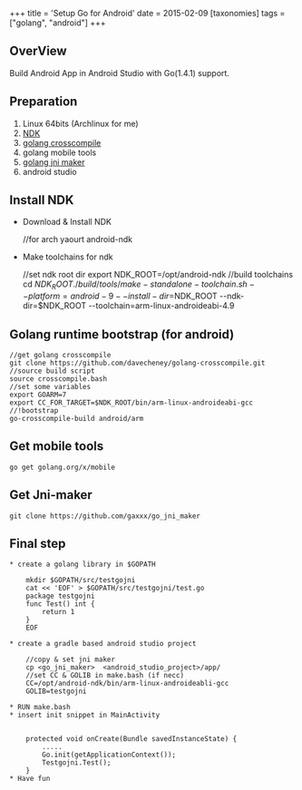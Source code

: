 +++
title = 'Setup Go for Android'
date = 2015-02-09
[taxonomies]
tags = ["golang", "android"] 
+++


## OverView
Build Android App in Android Studio with Go(1.4.1) support.

<!-- more -->


## Preparation

1. Linux 64bits (Archlinux for me)
2. [NDK](https://developer.android.com/tools/sdk/ndk/index.html#download)
3. [golang crosscompile](github.com/davecheney/golang-crosscompile.git)
4. golang mobile tools
5. [golang jni maker](https://github.com/gaxxx/go_jni_maker)
6. android studio

## Install NDK

* Download & Install NDK 


    //for arch
    yaourt android-ndk
* Make toolchains for ndk


    //set ndk root dir 
    export NDK_ROOT=/opt/android-ndk
    //build toolchains
    cd $NDK_ROOT
    ./build/tools/make-standalone-toolchain.sh --platform=android-9 --install-dir=$NDK_ROOT --ndk-dir=$NDK_ROOT --toolchain=arm-linux-androideabi-4.9
## Golang runtime bootstrap (for android)

    //get golang crosscompile 
    git clone https://github.com/davecheney/golang-crosscompile.git
    //source build script
    source crosscompile.bash
    //set some variables
    export GOARM=7
    export CC_FOR_TARGET=$NDK_ROOT/bin/arm-linux-androideabi-gcc
    //!bootstrap
    go-crosscompile-build android/arm

## Get mobile tools

    go get golang.org/x/mobile
## Get Jni-maker

    git clone https://github.com/gaxxx/go_jni_maker
##  Final step
    * create a golang library in $GOPATH

        mkdir $GOPATH/src/testgojni
        cat << 'EOF' > $GOPATH/src/testgojni/test.go
        package testgojni
        func Test() int {
            return 1
        }
        EOF

    * create a gradle based android studio project 
        
        //copy & set jni maker
        cp <go_jni_maker>  <android_studio_project>/app/
        //set CC & GOLIB in make.bash (if necc)
        CC=/opt/android-ndk/bin/arm-linux-androideabli-gcc
        GOLIB=testgojni
        
    * RUN make.bash
    * insert init snippet in MainActivity
        
        
        protected void onCreate(Bundle savedInstanceState) {
            .....
            Go.init(getApplicationContext());
            Testgojni.Test();
        }
    * Have fun
        
